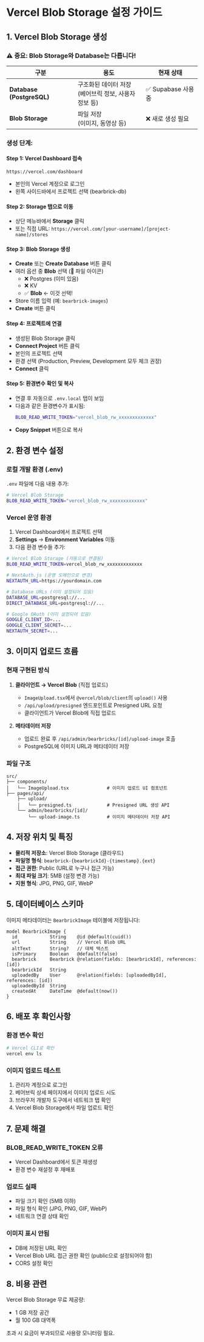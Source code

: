 # Vercel Blob Storage 설정 가이드

## 1. Vercel Blob Storage 생성

### ⚠️ 중요: Blob Storage와 Database는 다릅니다!

| 구분 | 용도 | 현재 상태 |
|------|------|-----------|
| **Database (PostgreSQL)** | 구조화된 데이터 저장<br>(베어브릭 정보, 사용자 정보 등) | ✅ Supabase 사용 중 |
| **Blob Storage** | 파일 저장<br>(이미지, 동영상 등) | ❌ 새로 생성 필요 |

### 생성 단계:

#### Step 1: Vercel Dashboard 접속
```
https://vercel.com/dashboard
```
- 본인의 Vercel 계정으로 로그인
- 왼쪽 사이드바에서 프로젝트 선택 (bearbrick-db)

#### Step 2: Storage 탭으로 이동
- 상단 메뉴바에서 **Storage** 클릭
- 또는 직접 URL: `https://vercel.com/[your-username]/[project-name]/stores`

#### Step 3: Blob Storage 생성
- **Create** 또는 **Create Database** 버튼 클릭
- 여러 옵션 중 **Blob** 선택 (📁 파일 아이콘)
  - ❌ Postgres (이미 있음)
  - ❌ KV
  - ✅ **Blob** ← 이것 선택!
- Store 이름 입력 (예: `bearbrick-images`)
- **Create** 버튼 클릭

#### Step 4: 프로젝트에 연결
- 생성된 Blob Storage 클릭
- **Connect Project** 버튼 클릭
- 본인의 프로젝트 선택
- 환경 선택 (Production, Preview, Development 모두 체크 권장)
- **Connect** 클릭

#### Step 5: 환경변수 확인 및 복사
- 연결 후 자동으로 `.env.local` 탭이 보임
- 다음과 같은 환경변수가 표시됨:
  ```bash
  BLOB_READ_WRITE_TOKEN="vercel_blob_rw_xxxxxxxxxxxxx"
  ```
- **Copy Snippet** 버튼으로 복사

## 2. 환경 변수 설정

### 로컬 개발 환경 (.env)

`.env` 파일에 다음 내용 추가:

```bash
# Vercel Blob Storage
BLOB_READ_WRITE_TOKEN="vercel_blob_rw_xxxxxxxxxxxxx"
```

### Vercel 운영 환경

1. Vercel Dashboard에서 프로젝트 선택
2. **Settings** → **Environment Variables** 이동
3. 다음 환경 변수들 추가:

```bash
# Vercel Blob Storage (자동으로 연결됨)
BLOB_READ_WRITE_TOKEN=vercel_blob_rw_xxxxxxxxxxxxx

# NextAuth.js (운영 도메인으로 변경)
NEXTAUTH_URL=https://yourdomain.com

# Database URLs (이미 설정되어 있음)
DATABASE_URL=postgresql://...
DIRECT_DATABASE_URL=postgresql://...

# Google OAuth (이미 설정되어 있음)
GOOGLE_CLIENT_ID=...
GOOGLE_CLIENT_SECRET=...
NEXTAUTH_SECRET=...
```

## 3. 이미지 업로드 흐름

### 현재 구현된 방식

1. **클라이언트 → Vercel Blob** (직접 업로드)
   - `ImageUpload.tsx`에서 `@vercel/blob/client`의 `upload()` 사용
   - `/api/upload/presigned` 엔드포인트로 Presigned URL 요청
   - 클라이언트가 Vercel Blob에 직접 업로드

2. **메타데이터 저장**
   - 업로드 완료 후 `/api/admin/bearbricks/[id]/upload-image` 호출
   - PostgreSQL에 이미지 URL과 메타데이터 저장

### 파일 구조

```
src/
├── components/
│   └── ImageUpload.tsx              # 이미지 업로드 UI 컴포넌트
├── pages/api/
    ├── upload/
    │   └── presigned.ts             # Presigned URL 생성 API
    └── admin/bearbricks/[id]/
        └── upload-image.ts          # 이미지 메타데이터 저장 API
```

## 4. 저장 위치 및 특징

- **물리적 저장소**: Vercel Blob Storage (클라우드)
- **파일명 형식**: `bearbrick-{bearbrickId}-{timestamp}.{ext}`
- **접근 권한**: Public (URL로 누구나 접근 가능)
- **최대 파일 크기**: 5MB (설정 변경 가능)
- **지원 형식**: JPG, PNG, GIF, WebP

## 5. 데이터베이스 스키마

이미지 메타데이터는 `BearbrickImage` 테이블에 저장됩니다:

```prisma
model BearbrickImage {
  id            String    @id @default(cuid())
  url           String    // Vercel Blob URL
  altText       String?   // 대체 텍스트
  isPrimary     Boolean   @default(false)
  bearbrick     Bearbrick @relation(fields: [bearbrickId], references: [id])
  bearbrickId   String
  uploadedBy    User      @relation(fields: [uploadedById], references: [id])
  uploadedById  String
  createdAt     DateTime  @default(now())
}
```

## 6. 배포 후 확인사항

### 환경 변수 확인
```bash
# Vercel CLI로 확인
vercel env ls
```

### 이미지 업로드 테스트
1. 관리자 계정으로 로그인
2. 베어브릭 상세 페이지에서 이미지 업로드 시도
3. 브라우저 개발자 도구에서 네트워크 탭 확인
4. Vercel Blob Storage에서 파일 업로드 확인

## 7. 문제 해결

### BLOB_READ_WRITE_TOKEN 오류
- Vercel Dashboard에서 토큰 재생성
- 환경 변수 재설정 후 재배포

### 업로드 실패
- 파일 크기 확인 (5MB 이하)
- 파일 형식 확인 (JPG, PNG, GIF, WebP)
- 네트워크 연결 상태 확인

### 이미지 표시 안됨
- DB에 저장된 URL 확인
- Vercel Blob URL 접근 권한 확인 (public으로 설정되어야 함)
- CORS 설정 확인

## 8. 비용 관련

Vercel Blob Storage 무료 제공량:
- 1 GB 저장 공간
- 월 100 GB 대역폭

초과 시 요금이 부과되므로 사용량 모니터링 필요.
